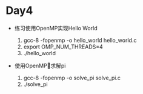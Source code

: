 # Day4

* 练习使用OpenMP实现Hello World
    1. gcc-8 -fopenmp -o hello_world hello_world.c
    2. export OMP_NUM_THREADS=4
    3. ./hello_world

* 使用OpenMP求解pi
    1. gcc-8 -fopenmp -o solve_pi solve_pi.c
    2. ./solve_pi